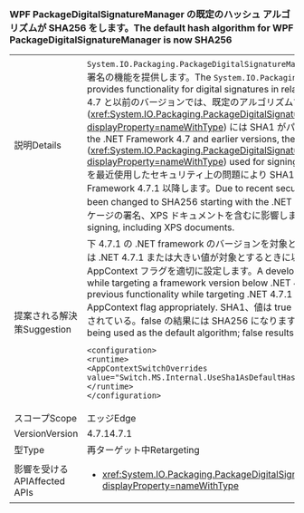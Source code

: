 ### <a name="the-default-hash-algorithm-for-wpf-packagedigitalsignaturemanager-is-now-sha256"></a><span data-ttu-id="5abb0-101">WPF PackageDigitalSignatureManager の既定のハッシュ アルゴリズムが SHA256 をします。</span><span class="sxs-lookup"><span data-stu-id="5abb0-101">The default hash algorithm for WPF PackageDigitalSignatureManager is now SHA256</span></span>

|   |   |
|---|---|
|<span data-ttu-id="5abb0-102">説明</span><span class="sxs-lookup"><span data-stu-id="5abb0-102">Details</span></span>|<span data-ttu-id="5abb0-103"><code>System.IO.Packaging.PackageDigitalSignatureManager</code> WPF パッケージに関連してデジタル署名の機能を提供します。</span><span class="sxs-lookup"><span data-stu-id="5abb0-103">The <code>System.IO.Packaging.PackageDigitalSignatureManager</code> provides functionality for digital signatures in relation to WPF packages.</span></span>  <span data-ttu-id="5abb0-104">.NET Framework 4.7 と以前のバージョンでは、既定のアルゴリズムで (<xref:System.IO.Packaging.PackageDigitalSignatureManager.DefaultHashAlgorithm?displayProperty=nameWithType>) には SHA1 がパッケージのパーツの署名に使用します。</span><span class="sxs-lookup"><span data-stu-id="5abb0-104">In the .NET Framework 4.7 and earlier versions, the default algorithm (<xref:System.IO.Packaging.PackageDigitalSignatureManager.DefaultHashAlgorithm?displayProperty=nameWithType>) used for signing parts of a package was SHA1.</span></span>  <span data-ttu-id="5abb0-105">SHA256 を最近使用したセキュリティ上の問題により SHA1 をこの既定値が変更された .NET Framework 4.7.1 以降します。</span><span class="sxs-lookup"><span data-stu-id="5abb0-105">Due to recent security concerns with SHA1, this default has been changed to SHA256 starting with the .NET Framework 4.7.1.</span></span>  <span data-ttu-id="5abb0-106">この変更は、すべてパッケージの署名、XPS ドキュメントを含むに影響します。</span><span class="sxs-lookup"><span data-stu-id="5abb0-106">This change affects all package signing, including XPS documents.</span></span>|
|<span data-ttu-id="5abb0-107">提案される解決策</span><span class="sxs-lookup"><span data-stu-id="5abb0-107">Suggestion</span></span>|<span data-ttu-id="5abb0-108">下 4.7.1 の .NET framework のバージョンを対象とするときにこの変更を利用する開発者または .NET 4.7.1 または大きい値が対象とするときに以前の機能を必要とする開発者は、次の AppContext フラグを適切に設定します。</span><span class="sxs-lookup"><span data-stu-id="5abb0-108">A developer who wants to utilize this change while targeting a framework version below .NET 4.7.1 or a developer who requires the previous functionality while targeting .NET 4.7.1 or greater can set the following AppContext flag appropriately.</span></span>  <span data-ttu-id="5abb0-109">SHA1、値は true になります既定のアルゴリズムとして使用されている。false の結果には SHA256 になります。</span><span class="sxs-lookup"><span data-stu-id="5abb0-109">A value of true will result in SHA1 being used as the default algorithm; false results in SHA256.</span></span><pre><code class="language-xml">&lt;configuration&gt;&#13;&#10;&lt;runtime&gt;&#13;&#10;&lt;AppContextSwitchOverrides value=&quot;Switch.MS.Internal.UseSha1AsDefaultHashAlgorithmForDigitalSignatures=true&quot;/&gt;&#13;&#10;&lt;/runtime&gt;&#13;&#10;&lt;/configuration&gt;&#13;&#10;</code></pre>|
|<span data-ttu-id="5abb0-110">スコープ</span><span class="sxs-lookup"><span data-stu-id="5abb0-110">Scope</span></span>|<span data-ttu-id="5abb0-111">エッジ</span><span class="sxs-lookup"><span data-stu-id="5abb0-111">Edge</span></span>|
|<span data-ttu-id="5abb0-112">Version</span><span class="sxs-lookup"><span data-stu-id="5abb0-112">Version</span></span>|<span data-ttu-id="5abb0-113">4.7.1</span><span class="sxs-lookup"><span data-stu-id="5abb0-113">4.7.1</span></span>|
|<span data-ttu-id="5abb0-114">型</span><span class="sxs-lookup"><span data-stu-id="5abb0-114">Type</span></span>|<span data-ttu-id="5abb0-115">再ターゲット中</span><span class="sxs-lookup"><span data-stu-id="5abb0-115">Retargeting</span></span>|
|<span data-ttu-id="5abb0-116">影響を受ける API</span><span class="sxs-lookup"><span data-stu-id="5abb0-116">Affected APIs</span></span>|<ul><li><xref:System.IO.Packaging.PackageDigitalSignatureManager.DefaultHashAlgorithm?displayProperty=nameWithType></li></ul>|

